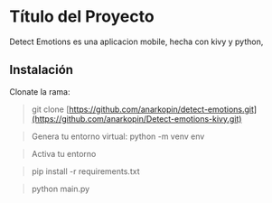 # Título del Proyecto

Detect Emotions es una aplicacion mobile, hecha con kivy  y python, 

## Instalación

Clonate la rama:

> git clone [https://github.com/anarkopin/detect-emotions.git](https://github.com/anarkopin/Detect-emotions-kivy.git)

> Genera tu entorno virtual: python -m venv env

> Activa tu entorno 

> pip install -r requirements.txt

> python main.py


